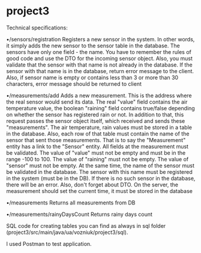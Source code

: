 # project3
Technical specifications:

•/sensors/registration
Registers a new sensor in the system. In other words, it simply adds the new
sensor to the sensor table in the database. The sensors have only one field - the name.
You have to remember the rules of good code and use the DTO for the incoming
sensor object.
Also, you must validate that the sensor with that name is not already in the database. If the sensor with that name is in the database, return error message to the client.
Also, if sensor name is empty or contains less than 3 or more than 30 characters,
error message should be returned to client

•/measurements/add
Adds a new measurement. This is the address where the real sensor would send its data.
The real "value" field contains the air temperature value, the boolean "raining" field contains true/false depending on whether the sensor has registered rain or not. In addition to that, this request passes the sensor object itself, which received and sends these "measurements".
The air temperature, rain values must be stored in a table in the database. Also, each row of that table must contain the name of the sensor that sent those measurements. That is to say the "Measurement" entity has a link to the "Sensor" entity.
All fields at the measurement must be validated.
The value of "value" must not be empty and must be in the range -100 to 100.
The value of "raining" must not be empty.
The value of "sensor" must not be empty. At the same time, the name of the sensor must be validated in the database.
The sensor with this name must be registered in the system (must be in the DB).
If there is no such sensor in the database, there will be an error. Also, don't forget about DTO. On the server, the measurement should set the current time, it must be stored in the database

•/measurements
Returns all measurements from DB

•/measurements/rainyDaysCount
Returns rainy days count

SQL code for creating tables you can find as always in sql folder (project3/src/main/java/ua/vozniuk/project3/sql).

I used Postman to test application.
